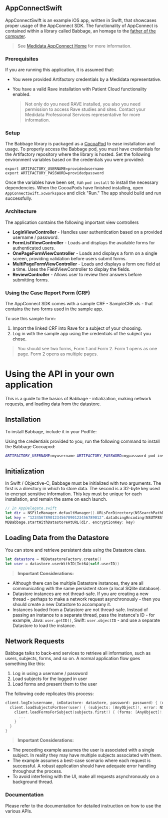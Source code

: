 ## AppConnectSwift

AppConnectSwift is an example iOS app, written in Swift, that showcases proper usage of the AppConnect SDK. The functionality of AppConnect is contained within a library called Babbage, an homage to the [father of the computer](https://en.wikipedia.org/wiki/Charles_Babbage).

>See [Medidata AppConnect Home](https://learn.mdsol.com/display/APPCONNECTprd/Medidata+AppConnect+Home) for more information. 

### Prerequisites

If you are running this application, it is assumed that:

- You were provided Artifactory credentials by a Medidata representative.
- You have a valid Rave installation with Patient Cloud functionality enabled.

   >Not only do you need RAVE installed, you also you need permission to access Rave studies and sites. Contact your Medidata Professional Services representative for more information.

### Setup

The Babbage library is packaged as a [CocoaPod](https://guides.cocoapods.org/using/getting-started.html) to ease installation and usage. To properly access the Babbage pod, you must have credentials for the Artifactory repository where the library is hosted. Set the following environment variables based on the credentials you were provided:


    export ARTIFACTORY_USERNAME=providedusername
    export ARTIFACTORY_PASSWORD=providedpassword


Once the variables have been set, run `pod install` to install the necessary dependencies. When the CocoaPods have finished installing, open `AppConnectSwift.xcworkspace` and click "Run." The app should build and run successfully.

### Architecture

The application contains the following important view controllers

- **LoginViewController** - Handles user authentication based on a provided username / password.
- **FormListViewController** - Loads and displays the available forms for authenticated users.
- **OnePageFormViewController** -  Loads and displays a form on a single screen, providing validation before users submit forms.
- **MultiPageFormViewController** - Loads and displays a form one field at a time. Uses the FieldViewController to display the fields.
- **ReviewController** - Allows user to review their answers before submitting forms.

### Using the Case Report Form (CRF)

The AppConnect SDK comes with a sample CRF - SampleCRF.xls - that contains the two forms used in the sample app.

To use this sample form:

1. Import the linked CRF into Rave for a subject of your choosing.
2. Log in with the sample app using the credentials of the subject you chose.

> You should see two forms, Form 1 and Form 2. Form 1 opens as one page. Form 2 opens as multiple pages.

# Using the API in your own application #

This is a guide to the basics of Babbage - intialization, making network requests, and loading data from the datastore.

## Installation
To install Babbage, include it in your Podfile:

Using the credentials provided to you, run the following command to install the Babbage Cocoapod:

```bash
ARTIFACTORY_USERNAME=myusername ARTIFACTORY_PASSWORD=mypassword pod install
```

## Initialization
In Swift / Objective-C, Babbage must be initialized with two arguments. The first is a directory in which to store data. The second is a 32-byte key used to encrypt sensitive information. This key must be unique for each installation, and remain the same on each launch.

```swift
// In AppDelegate.swift
let dir = NSFileManager.defaultManager().URLsForDirectory(NSSearchPathDirectory.DocumentDirectory, inDomains: NSSearchPathDomainMask.UserDomainMask).last
let key = "12345678901234567890123456789012".dataUsingEncoding(NSUTF8StringEncoding)
MDBabbage.startWithDatastoreAtURL(dir, encryptionKey: key)
```

## Loading Data from the Datastore
You can store and retrieve persistent data using the Datastore class.

```swift
let datastore = MDDatastoreFactory.create()
let user = datastore.userWithID(Int64(self.userID))
```

>**Important Considerations:** 
  - Although there can be multiple Datastore instances, they are all communicating with the same persistent store (a local SQlite database).
  - Datastore instances are not thread-safe. If you are creating a new thread - perhaps to make a network request asynchronously - then you should create a new Datastore to accompany it.
  - Instances loaded from a Datastore are not thread-safe. Instead of passing an instance to a separate thread, pass the instance's ID - for example, Java: `user.getID()`, Swift: `user.objectID` - and use a separate Datastore to load the instance.


## Network Requests
Babbage talks to back-end services to retrieve all information, such as users, subjects, forms, and so on. A normal application flow goes something like this:

1. Log in using a username / password 
2. Load subjects for the logged in user
3. Load forms and present them to the user

The following code replicates this process:
```swift
client.logIn(username, inDatastore: datastore, password: password) { (user: MDUser!, error: NSError!) -> Void in
  client.loadSubjectsForUser(user) { (subjects: [AnyObject]!, error: NSError!) -> Void in
    client.loadFormsForSubject(subjects.first!) { (forms: [AnyObject]!, error: NSError!) -> Void in
      ...
    }
  }
}
```

>**Important Considerations:** 
  - The preceding example assumes the user is associated with a single subject. In reality they may have multiple subjects associated with them.
  - The example assumes a best-case scenario where each request is successful. A robust application should have adequate error handling throughout the process.
  - To avoid interfering with the UI, make all requests asynchronously on a background thread.


### Documentation ###

Please refer to the documentation for detailed instruction on how to use the various APIs.
